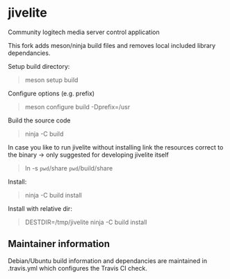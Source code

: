 # jivelite
Community logitech media server control application

This fork adds meson/ninja build files and removes local included library dependancies.

Setup build directory:
> meson setup build

Configure options (e.g. prefix)
>  meson configure build -Dprefix=/usr

Build the source code
> ninja -C build

In case you like to run jivelite without installing link the resources correct to the binary -> only suggested for developing jivelite itself

> ln -s `pwd`/share `pwd`/build/share

Install:

> ninja -C build install

Install with relative dir:

> DESTDIR=/tmp/jivelite ninja -C build install

## Maintainer information
Debian/Ubuntu build information and dependancies are maintained in .travis.yml which configures the Travis CI check.
